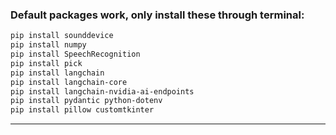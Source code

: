 
### Default packages work, only install these through terminal:

```bash 
pip install sounddevice
pip install numpy
pip install SpeechRecognition
pip install pick
pip install langchain 
pip install langchain-core 
pip install langchain-nvidia-ai-endpoints 
pip install pydantic python-dotenv
pip install pillow customtkinter

```
---